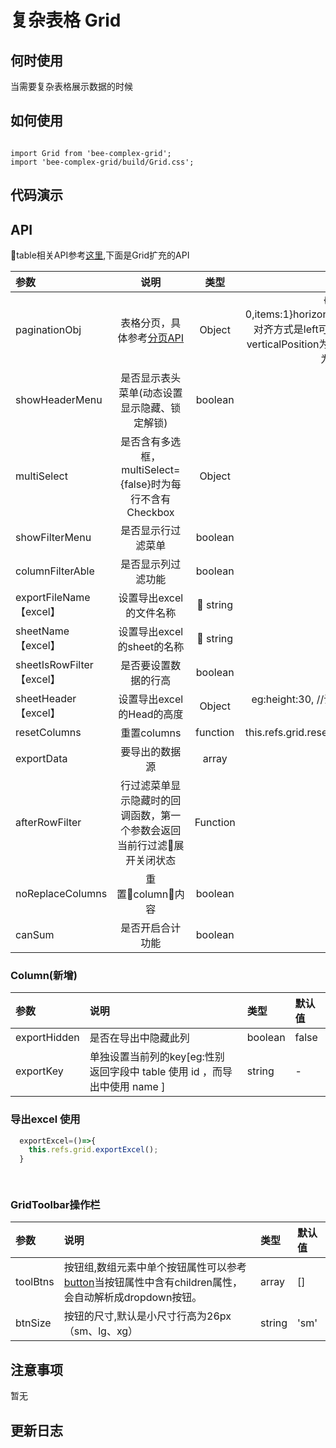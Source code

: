 # 复杂表格 Grid

## 何时使用
当需要复杂表格展示数据的时候

## 如何使用

```

import Grid from 'bee-complex-grid';
import 'bee-complex-grid/build/Grid.css';

```

## 代码演示

## API
table相关API参考[这里](https://design.yonyoucloud.com/tinper-bee/bee-table),下面是Grid扩充的API

|参数|说明|类型|默认值|
|:--|:---:|:--:|---:|
|paginationObj|表格分页，具体参考[分页API](http://bee.tinper.org/bee-pagination#bee-pagination)|Object|{activePage: 1, total: 0,items:1}horizontalPosition:分页条的对齐方式是left可以为center、right。verticalPosition为bottom或者top,当值为'none'时不显示分页|
|showHeaderMenu|是否显示表头菜单(动态设置显示隐藏、锁定解锁)|boolean|true|
|multiSelect|是否含有多选框，multiSelect={false}时为每行不含有Checkbox|Object|{}|
|showFilterMenu|是否显示行过滤菜单|boolean|false|
|columnFilterAble|是否显示列过滤功能|boolean|true|
|exportFileName【excel】| 设置导出excel 的文件名称 | string | -- |
|sheetName【excel】| 设置导出excel 的sheet的名称 | string | -- |
|sheetIsRowFilter【excel】| 是否要设置数据的行高 | boolean | false |
|sheetHeader【excel】| 设置导出excel 的Head的高度 | Object | eg:height:30, //设置高度ifshow:false //是否显示 |
|resetColumns|重置columns|function|this.refs.grid.resetColumns(columns)|
|exportData|要导出的数据源|array	|-|
|afterRowFilter|行过滤菜单显示隐藏时的回调函数，第一个参数会返回当前行过滤展开关闭状态|Function	|-|
|noReplaceColumns|重置column内容|boolean	|false|
|canSum |是否开启合计功能|boolean	|false|



### Column(新增)

|参数|说明|类型|默认值|
|:--|:---|:--|:---| 
|exportHidden|是否在导出中隐藏此列|boolean	|false|
|exportKey|单独设置当前列的key[eg:性别 返回字段中 table 使用 id ，而导出中使用 name ]|string	|-|


###  导出excel 使用

```js
  exportExcel=()=>{
    this.refs.grid.exportExcel();
  }

  
```

### GridToolbar操作栏
|参数|说明|类型|默认值|
|:--|:---|:--|:---| 
|toolBtns|按钮组,数组元素中单个按钮属性可以参考[button](http://bee.tinper.org/tinper-bee/bee-button)当按钮属性中含有children属性，会自动解析成dropdown按钮。|array	|[]|
|btnSize|按钮的尺寸,默认是小尺寸行高为26px（sm、lg、xg）|string	|'sm'|

## 注意事项

暂无

## 更新日志
